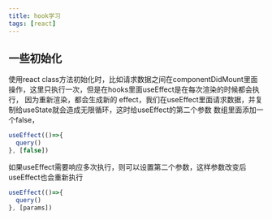 ```yaml
---
title: hook学习
tags: [react]
---
```


## 一些初始化
使用react class方法初始化时，比如请求数据之间在componentDidMount里面操作，这里只执行一次，但是在hooks里面useEffect是在每次渲染的时候都会执行， 因为重新渲染，都会生成新的 effect，我们在useEffect里面请求数据，并复制给useState就会造成无限循环，这时给useEffect的第二个参数 数组里面添加一个false，
```js
useEffect(()=>{
  query()
}, [false])
```
如果useEffect需要响应多次执行，则可以设置第二个参数，这样参数改变后useEffect也会重新执行
```js
useEffect(()=>{
  query()
}, [params])
```
